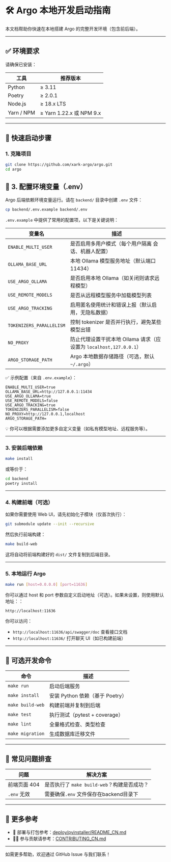 # 🛠️ Argo 本地开发启动指南

本文档帮助你快速在本地搭建 Argo 的完整开发环境（包含前后端）。

---

## ✅ 环境要求

请确保已安装：

| 工具        | 推荐版本                    |
|-------------|-------------------------|
| Python      | ≥ 3.11                  |
| Poetry      | ≥ 2.0.1                 |
| Node.js     | ≥ 18.x LTS              |
| Yarn / NPM  | ≥ Yarn 1.22.x 或 NPM 9.x |

---

## 🚀 快速启动步骤

### 1. 克隆项目

```bash
git clone https://github.com/xark-argo/argo.git
cd argo
```

## 🧱 3. 配置环境变量（.env）

Argo 后端依赖环境变量运行。请在 `backend/` 目录中创建 `.env` 文件：

```bash
cp backend/.env.example backend/.env
```

`.env.example` 中提供了常用的配置项，以下是关键说明：

| 变量名                  | 描述                                            |
|-------------------------|-----------------------------------------------|
| `ENABLE_MULTI_USER`     | 是否启用多用户模式（每个用户隔离 会话、机器人配置）                    |
| `OLLAMA_BASE_URL`       | 本地 Ollama 模型服务地址（默认端口 11434）                  |
| `USE_ARGO_OLLAMA`       | 是否启用本地 Ollama（如关闭则请求远程模型）                     |
| `USE_REMOTE_MODELS`     | 是否从远程模型服务中加载模型列表                              |
| `USE_ARGO_TRACKING`     | 启用匿名使用统计和错误上报（默认启用，无隐私数据）                     |
| `TOKENIZERS_PARALLELISM`| 控制 tokenizer 是否并行执行，避免某些模型出错                  |
| `NO_PROXY`              | 防止代理设置干扰本地 Ollama 请求（应设置为 `localhost,127.0.0.1`） |
| `ARGO_STORAGE_PATH`     | Argo 本地数据存储路径（可选，默认 `~/.argo`）                |

✅ 示例配置（来自 `.env.example`）：

```env
ENABLE_MULTI_USER=true
OLLAMA_BASE_URL=http://127.0.0.1:11434
USE_ARGO_OLLAMA=true
USE_REMOTE_MODELS=false
USE_ARGO_TRACKING=true
TOKENIZERS_PARALLELISM=false
NO_PROXY=http://127.0.0.1,localhost
ARGO_STORAGE_PATH=
```

💡 你可以根据需要添加更多自定义变量（如私有模型地址、远程服务等）。

---

### 3. 安装后端依赖

```bash
make install
```

或等价于：

```bash
cd backend
poetry install
```

---

### 4. 构建前端（可选）

如果你需要使用 Web UI，请先初始化子模块（仅首次执行）：

```bash
git submodule update --init --recursive
```

然后执行前端构建：

```bash
make build-web
```

这将自动将前端构建好的 `dist/` 文件复制到后端目录。

---

### 5. 本地运行 Argo

```bash
make run [host=0.0.0.0] [port=11636]
```

你可以通过 host 和 port 参数自定义启动地址（可选）。如果未设置，则使用默认地址：：

```
http://localhost:11636
```

你可以访问：

- `http://localhost:11636/api/swagger/doc` 查看接口文档
- `http://localhost:11636/` 打开聊天 UI（如已构建前端）

---

## 🧪 可选开发命令

| 命令               | 描述                      |
|--------------------|-------------------------|
| `make run`         | 启动后端服务                  |
| `make install`     | 安装 Python 依赖（基于 Poetry） |
| `make build-web`   | 构建前端并复制到后端              |
| `make test`        | 执行测试（pytest + coverage） |
| `make lint`        | 全量格式检查、类型检查             |
| `make migration`   | 生成数据库迁移文件               |

---

## 🧩 常见问题排查

| 问题 | 解决方案                           |
|------|--------------------------------|
| 前端页面 404 | 是否执行了 `make build-web`？构建是否成功？ |
| `.env` 无效 | 需要确保`.env` 文件保存在backend目录下     |

---

## 📌 更多参考

- 💼 部署与打包参考：[deploy/pyinstaller/README_CN.md](../deploy/pyinstaller/README_CN.md)
- 🧑‍💻 参与贡献请参考：[CONTRIBUTING_CN.md](../CONTRIBUTING_CN.md)

---

如需更多帮助，欢迎通过 GitHub Issue 与我们联系！